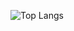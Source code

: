 ![Top Langs](https://github-readme-stats.vercel.app/api/top-langs/?username=zizi4n5&hide=html,css,scss&theme=tokyonight)
